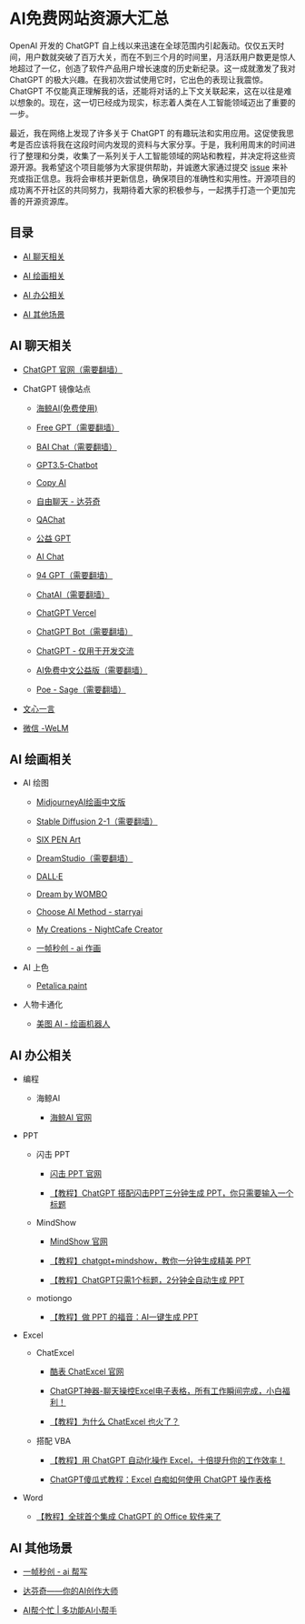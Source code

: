 # AI免费网站资源大汇总
OpenAI 开发的 ChatGPT 自上线以来迅速在全球范围内引起轰动。仅仅五天时间，用户数就突破了百万大关，而在不到三个月的时间里，月活跃用户数更是惊人地超过了一亿，创造了软件产品用户增长速度的历史新纪录。这一成就激发了我对 ChatGPT 的极大兴趣。在我初次尝试使用它时，它出色的表现让我震惊。ChatGPT 不仅能真正理解我的话，还能将对话的上下文关联起来，这在以往是难以想象的。现在，这一切已经成为现实，标志着人类在人工智能领域迈出了重要的一步。

最近，我在网络上发现了许多关于 ChatGPT 的有趣玩法和实用应用。这促使我思考是否应该将我在这段时间内发现的资料与大家分享。于是，我利用周末的时间进行了整理和分类，收集了一系列关于人工智能领域的网站和教程，并决定将这些资源开源。我希望这个项目能够为大家提供帮助，并诚邀大家通过提交 [issue](https://github.com/liyanan666/ai-website-list/issues) 来补充或指正信息。我将会审核并更新信息，确保项目的准确性和实用性。开源项目的成功离不开社区的共同努力，我期待着大家的积极参与，一起携手打造一个更加完善的开源资源库。

## 目录

* [AI 聊天相关](#ai-聊天相关)

* [AI 绘画相关](#ai-绘画相关)

* [AI 办公相关](#ai-办公相关)

* [AI 其他场景](#ai-其他场景)

## AI 聊天相关

* [ChatGPT 官网（需要翻墙）](https://chat.openai.com/chat)

* ChatGPT 镜像站点

   * [海鲸AI(免费使用)](https://www.atalk-ai.com/talk/)

   * [Free GPT（需要翻墙）](https://freegpt.one/)

   * [BAI Chat（需要翻墙）](https://chatbot.theb.ai/)

   * [GPT3.5-Chatbot](https://thechatgpt.ai/chat)

   * [Copy AI](https://app.copy.ai/projects/22714728?tab=results&tool=chat)

   * [自由聊天 - 达芬奇](https://ai.teefactech.com/custom)

   * [QAChat](https://qachat.cc/)

   * [公益 GPT](https://gpt.huijia.cf/)

   * [AI Chat](https://ai227.com/)

   * [94 GPT（需要翻墙）](https://94gpt.com/)

   * [ChatAI（需要翻墙）](https://chat.uue.me/)

   * [ChatGPT Vercel](https://www.yubadev.com/)

   * [ChatGPT Bot（需要翻墙）](https://gpt.xeasy.me/)

   * [ChatGPT - 仅用于开发交流](https://chat.yqcloud.top/)

   * [AI免费中文公益版（需要翻墙）](https://gpt.tool00.com/)

   * [Poe - Sage（需要翻墙）](https://poe.com/)

* [文心一言](https://yiyan.baidu.com/)

* [微信 -WeLM](https://welm.weixin.qq.com/docs/playground/)

## AI 绘画相关

* AI 绘图

    * [MidjourneyAI绘画中文版](https://www.atalk-ai.com/talk/image)

    * [Stable Diffusion 2-1（需要翻墙）](https://huggingface.co/spaces/stabilityai/stable-diffusion)

    * [SIX PEN Art](https://6pen.art/generate)

    * [DreamStudio（需要翻墙）](http://beta.dreamstudio.ai/)

    * [DALL·E](https://labs.openai.com/)

    * [Dream by WOMBO](https://dream.ai/create)

    * [Choose AI Method - starryai](https://starryai.com/app/create)

    * [My Creations - NightCafe Creator](https://creator.nightcafe.studio/my-creations)

    * [一帧秒创 - ai 作画](https://aigc.yizhentv.com/app/tools/aiPaint)

* AI 上色

   * [Petalica paint](https://petalica.com/index_zh.html)

* 人物卡通化

   * [美图 AI - 绘画机器人](https://ai.meitu.com/algorithm/generateImages/AICartoonStyle1)

## AI 办公相关

* 编程

    * 海鲸AI

        * [海鲸AI 官网](https://www.atalk-ai.com/talk/)


* PPT

    * 闪击 PPT

        * [闪击 PPT 官网](https://ppt.sankki.com/editor?mode=demo)

        * [【教程】ChatGPT 搭配闪击PPT三分钟生成 PPT，你只需要输入一个标题](https://www.bilibili.com/video/BV1oj411G7QV/)

    * MindShow

        * [MindShow 官网](https://mindshow.fun/)

        * [【教程】chatgpt+mindshow，教你一分钟生成精美 PPT](https://www.bilibili.com/video/BV1Mv4y1Y7tn)

        * [【教程】ChatGPT只需1个标题，2分钟全自动生成 PPT](https://www.bilibili.com/video/BV1Gv4y1j7CP/)

    * motiongo

        * [【教程】做 PPT 的福音：AI一键生成 PPT](https://www.bilibili.com/video/BV1T84y1N7CV/)

* Excel

    * ChatExcel

        * [酷表 ChatExcel 官网](https://chatexcel.com/)

        * [ChatGPT神器-聊天操控Excel电子表格，所有工作瞬间完成，小白福利！](https://www.bilibili.com/video/BV17g4y1b7ho/)
 
        * [【教程】为什么 ChatExcel 也火了？](https://www.chinaz.com/2023/0309/1504186.shtml)
 
    * 搭配 VBA
 
        * [【教程】用 ChatGPT 自动化操作 Excel，十倍提升你的工作效率！](https://www.bilibili.com/video/BV1J8411p7wX/)
 
        * [ChatGPT傻瓜式教程：Excel 白痴如何使用 ChatGPT 操作表格](https://www.bilibili.com/video/BV1FD4y1P7Jg/)
 
* Word

    * [【教程】全球首个集成 ChatGPT 的 Office 软件来了](https://www.bilibili.com/video/BV1Xb41197cu/)

## AI 其他场景

* [一帧秒创 - ai 帮写](https://aigc.yizhentv.com/app/tools/aiHelp)

* [达芬奇——你的AI创作大师](https://ai.teefactech.com/home)

* [AI帮个忙 | 多功能AI小帮手](https://ai-toolbox.codefuture.top/)

